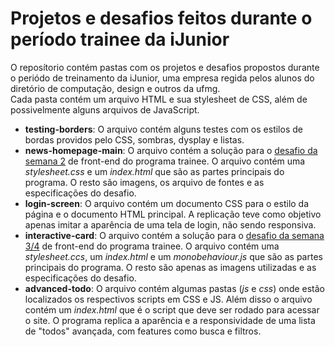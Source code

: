 # Projetos e desafios feitos durante o período trainee da iJunior
O reposítorio contém pastas com os projetos e desafios propostos durante o periódo de treinamento da iJunior, uma empresa regida pelos alunos do diretório de computação, design e outros da ufmg.  
Cada pasta contém um arquivo HTML e sua stylesheet de CSS, além de possivelmente alguns arquivos de JavaScript.  
  
- **testing-borders**: O arquivo contém alguns testes com os estilos de bordas providos pelo CSS, sombras, dysplay e listas.
- **news-homepage-main**: O arquivo contém a solução para o [desafio da semana 2](https://www.frontendmentor.io/challenges/news-homepage-H6SWTa1MFl) de front-end do programa trainee. O arquivo contém uma *stylesheet.css* e um *index.html* que são as partes principais do programa. O resto são imagens, os arquivo de fontes e as especificações do desafio.
- **login-screen**: O arquivo contém  um documento CSS para o estilo da página e o documento HTML principal. A replicação teve como objetivo apenas imitar a aparência de uma tela de login, não sendo responsiva.
- **interactive-card**: O arquivo contém a solução para o [desafio da semana 3/4](https://www.frontendmentor.io/challenges/interactive-card-details-form-XpS8cKZDWw) de front-end do programa trainee. O arquivo contém uma *stylesheet.ccs*, um *index.html* e um *monobehaviour.js* que são as partes principais do programa. O resto são apenas as imagens utilizadas e as especificações do desafio.
- **advanced-todo**: O arquivo contém algumas pastas (*js* e *css*) onde estão localizados os respectivos scripts em CSS e JS. Além disso o arquivo contém um *index.html* que é o script que deve ser rodado para acessar o site. O programa replica a aparência e a responsividade de uma lista de "todos" avançada, com features como busca e filtros.
